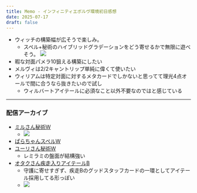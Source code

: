 ```yaml
---
title: Memo - インフィニティエボルヴ環境初日感想
date: 2025-07-17
draft: false
---
```

- ウィッチの構築幅が広そうで楽しみ。
	- スペル+秘術のハイブリッドグラデーションをどう寄せるかで無限に遊べそう。
![](20250718005712.png)
- 暇な対面パメラ10狙える構築にしたい
- メルヴィは2/2キャントリップ単純に偉くて使いたい
- ウィリアムは特定対面に対するメタカードでしかないと思ってて理光4点オールで間に合うなら抜きたいので試し
	- ウィルバートアイテールに必須なこと以外不要なのではと感じている
---
### 配信アーカイブ
- [ミルさん秘術W](https://www.youtube.com/watch?v=aNIH14N2vMw)
	- ![](20250717182726.png)
- [ぱらちゃんスペルW](https://www.youtube.com/watch?v=aNIH14N2vMw)
- [ユーリさん秘術W](https://www.youtube.com/watch?v=QGqHFpfFLSY)
	- レミラミの盤面が結構強い
- [オタクさん疾走入りアイテールB](https://www.youtube.com/watch?v=Pb4bBjBjGvo)
	- 守護に寄せすぎず、疾走Bのグッドスタッフカードの一環としてアイテール採用してる形っぽい
	- ![](2025-07-17-18.40.24.png)